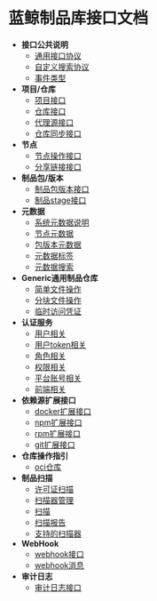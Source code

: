 # 蓝鲸制品库接口文档
- **接口公共说明**
  - [通用接口协议](/apidoc/common/common.md)
  - [自定义搜索协议](/apidoc/common/search.md)
  - [事件类型](/apidoc/common/event.md)
- **项目/仓库**
  - [项目接口](/apidoc/repo/project.md)
  - [仓库接口](/apidoc/repo/repository.md)
  - [代理源接口](/apidoc/repo/proxy-channel.md)
  - [仓库同步接口](/apidoc/repo/replication.md)
- **节点**
  - [节点操作接口](/apidoc/node/node.md)
  - [分享链接接口](/apidoc/node/share.md)
- **制品包/版本**
  - [制品包版本接口](/apidoc/package/package.md)
  - [制品stage接口](/apidoc/package/stage.md)
- **元数据**
  - [系统元数据说明](/apidoc/metadata/system-metadata.md)
  - [节点元数据](/apidoc/metadata/node-metadata.md)
  - [包版本元数据](/apidoc/metadata/package-version-metadata.md)
  - [元数据标签](/apidoc/metadata/label.md)
  - [元数据搜索](/apidoc/metadata/search.md)
- **Generic通用制品仓库**
  - [简单文件操作](/apidoc/generic/simple.md)
  - [分块文件操作](/apidoc/generic/block.md)
  - [临时访问凭证](/apidoc/generic/temporary-access.md)
- **认证服务**
  - [用户相关](/apidoc/auth/user.md)
  - [用户token相关](/apidoc/auth/token.md)
  - [角色相关](/apidoc/auth/role.md)
  - [权限相关](/apidoc/auth/permission.md)
  - [平台账号相关](/apidoc/auth/account.md)
  - [前端相关](/apidoc/auth/ext.md)
- **依赖源扩展接口**
  - [docker扩展接口](/apidoc/registry/docker.md)
  - [npm扩展接口](/apidoc/registry/npm.md)
  - [rpm扩展接口](/apidoc/registry/rpm.md)
  - [git扩展接口](/apidoc/registry/git.md)
- **仓库操作指引**
  - [oci仓库](/repository/oci.md)
- **制品扫描** 
  - [许可证扫描](/apidoc/scanner/license.md)
  - [扫描器管理](/apidoc/scanner/scanner.md)
  - [扫描](/apidoc/scanner/scan.md)
  - [扫描报告](/apidoc/scanner/report.md)
  - [支持的扫描器](/apidoc/scanner/supported-scanner.md)
- **WebHook**
  - [webhook接口](/apidoc/webhook/webhook.md)
  - [webhook消息](/apidoc/webhook/payload.md)
- **审计日志**
  - [审计日志接口](/apidoc/log/log.md)
